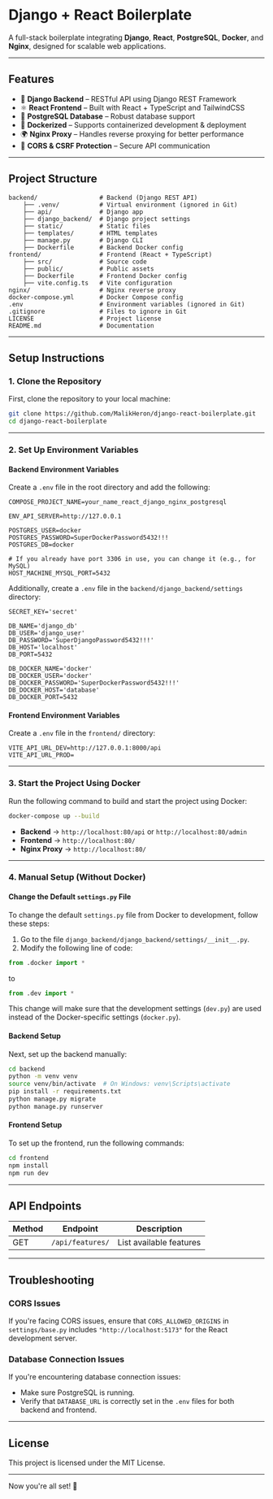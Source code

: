 # **Django + React Boilerplate**

A full-stack boilerplate integrating **Django**, **React**, **PostgreSQL**, **Docker**, and **Nginx**, designed for scalable web applications.

---

## **Features**

- 🐍 **Django Backend** – RESTful API using Django REST Framework
- ⚛️ **React Frontend** – Built with React + TypeScript and TailwindCSS
- 🐘 **PostgreSQL Database** – Robust database support
- 🐳 **Dockerized** – Supports containerized development & deployment
- 🌍 **Nginx Proxy** – Handles reverse proxying for better performance
- 🔐 **CORS & CSRF Protection** – Secure API communication

---

## **Project Structure**

```plaintext
backend/                 # Backend (Django REST API)
    ├── .venv/           # Virtual environment (ignored in Git)
    ├── api/             # Django app
    ├── django_backend/  # Django project settings
    ├── static/          # Static files
    ├── templates/       # HTML templates
    ├── manage.py        # Django CLI
    ├── Dockerfile       # Backend Docker config
frontend/                # Frontend (React + TypeScript)
    ├── src/             # Source code
    ├── public/          # Public assets
    ├── Dockerfile       # Frontend Docker config
    ├── vite.config.ts   # Vite configuration
nginx/                   # Nginx reverse proxy
docker-compose.yml       # Docker Compose config
.env                     # Environment variables (ignored in Git)
.gitignore               # Files to ignore in Git
LICENSE                  # Project license
README.md                # Documentation
```

---

## **Setup Instructions**

### **1. Clone the Repository**

First, clone the repository to your local machine:

```sh
git clone https://github.com/MalikHeron/django-react-boilerplate.git
cd django-react-boilerplate
```

---

### **2. Set Up Environment Variables**

#### **Backend Environment Variables**

Create a `.env` file in the root directory and add the following:

```dotenv
COMPOSE_PROJECT_NAME=your_name_react_django_nginx_postgresql

ENV_API_SERVER=http://127.0.0.1

POSTGRES_USER=docker
POSTGRES_PASSWORD=SuperDockerPassword5432!!!
POSTGRES_DB=docker

# If you already have port 3306 in use, you can change it (e.g., for MySQL)
HOST_MACHINE_MYSQL_PORT=5432
```

Additionally, create a `.env` file in the `backend/django_backend/settings` directory:

```dotenv
SECRET_KEY='secret'

DB_NAME='django_db'
DB_USER='django_user'
DB_PASSWORD='SuperDjangoPassword5432!!!'
DB_HOST='localhost'
DB_PORT=5432

DB_DOCKER_NAME='docker'
DB_DOCKER_USER='docker'
DB_DOCKER_PASSWORD='SuperDockerPassword5432!!!'
DB_DOCKER_HOST='database'
DB_DOCKER_PORT=5432
```

#### **Frontend Environment Variables**

Create a `.env` file in the `frontend/` directory:

```dotenv
VITE_API_URL_DEV=http://127.0.0.1:8000/api
VITE_API_URL_PROD=
```

---

### **3. Start the Project Using Docker**

Run the following command to build and start the project using Docker:

```sh
docker-compose up --build
```

- **Backend** → `http://localhost:80/api` or `http://localhost:80/admin`
- **Frontend** → `http://localhost:80/`
- **Nginx Proxy** → `http://localhost:80/`

---

### **4. Manual Setup (Without Docker)**

#### **Change the Default `settings.py` File**

To change the default `settings.py` file from Docker to development, follow these steps:

1. Go to the file `django_backend/django_backend/settings/__init__.py`.
2. Modify the following line of code:

```python
from .docker import *
```

to

```python
from .dev import *
```

This change will make sure that the development settings (`dev.py`) are used instead of the Docker-specific settings (`docker.py`).

#### **Backend Setup**

Next, set up the backend manually:

```sh
cd backend
python -m venv venv
source venv/bin/activate  # On Windows: venv\Scripts\activate
pip install -r requirements.txt
python manage.py migrate
python manage.py runserver
```

#### **Frontend Setup**

To set up the frontend, run the following commands:

```sh
cd frontend
npm install
npm run dev
```

---

## **API Endpoints**

| Method | Endpoint              | Description                    |
|--------|-----------------------|--------------------------------|
| GET    | `/api/features/`      | List available features       |

---

## **Troubleshooting**

### **CORS Issues**

If you're facing CORS issues, ensure that `CORS_ALLOWED_ORIGINS` in `settings/base.py` includes `"http://localhost:5173"` for the React development server.

### **Database Connection Issues**

If you're encountering database connection issues:

- Make sure PostgreSQL is running.
- Verify that `DATABASE_URL` is correctly set in the `.env` files for both backend and frontend.

---

## **License**

This project is licensed under the MIT License.

---

Now you're all set! 🚀
